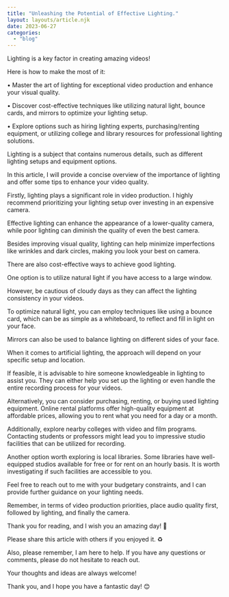 ```yaml
---
title: "Unleashing the Potential of Effective Lighting."
layout: layouts/article.njk
date: 2023-06-27
categories: 
  - "blog"
---
```


Lighting is a key factor in creating amazing videos! 

Here is how to make the most of it: 

• Master the art of lighting for exceptional video production and enhance your visual quality.

• Discover cost-effective techniques like utilizing natural light, bounce cards, and mirrors to optimize your lighting setup.

• Explore options such as hiring lighting experts, purchasing/renting equipment, or utilizing college and library resources for professional lighting solutions.

Lighting is a subject that contains numerous details, such as different lighting setups and equipment options. 

In this article, I will provide a concise overview of the importance of lighting and offer some tips to enhance your video quality.

Firstly, lighting plays a significant role in video production. I highly recommend prioritizing your lighting setup over investing in an expensive camera. 

Effective lighting can enhance the appearance of a lower-quality camera, while poor lighting can diminish the quality of even the best camera. 

Besides improving visual quality, lighting can help minimize imperfections like wrinkles and dark circles, making you look your best on camera.

There are also cost-effective ways to achieve good lighting. 

One option is to utilize natural light if you have access to a large window. 

However, be cautious of cloudy days as they can affect the lighting consistency in your videos. 

To optimize natural light, you can employ techniques like using a bounce card, which can be as simple as a whiteboard, to reflect and fill in light on your face. 

Mirrors can also be used to balance lighting on different sides of your face.

When it comes to artificial lighting, the approach will depend on your specific setup and location. 

If feasible, it is advisable to hire someone knowledgeable in lighting to assist you. They can either help you set up the lighting or even handle the entire recording process for your videos. 

Alternatively, you can consider purchasing, renting, or buying used lighting equipment. Online rental platforms offer high-quality equipment at affordable prices, allowing you to rent what you need for a day or a month. 

Additionally, explore nearby colleges with video and film programs. Contacting students or professors might lead you to impressive studio facilities that can be utilized for recording.

Another option worth exploring is local libraries. Some libraries have well-equipped studios available for free or for rent on an hourly basis. It is worth investigating if such facilities are accessible to you.

Feel free to reach out to me with your budgetary constraints, and I can provide further guidance on your lighting needs. 

Remember, in terms of video production priorities, place audio quality first, followed by lighting, and finally the camera. 

Thank you for reading, and I wish you an amazing day! 🙂

Please share this article with others if you enjoyed it. ♻️

Also, please remember, I am here to help. If you have any questions or comments, please do not hesitate to reach out.  
  
Your thoughts and ideas are always welcome!  
  
Thank you, and I hope you have a fantastic day! 😊
